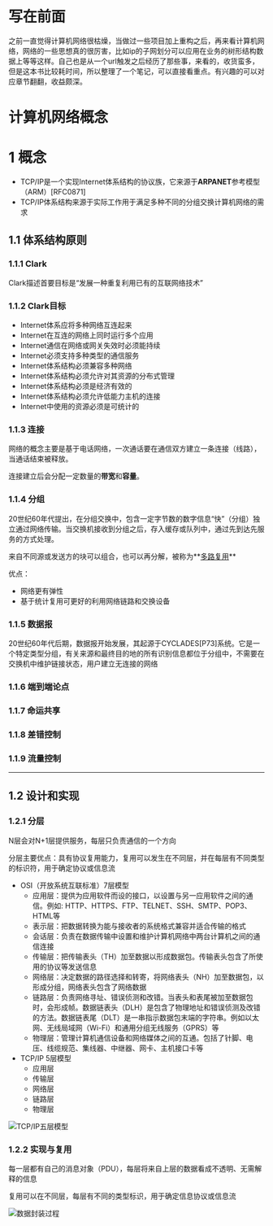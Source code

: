 # 写在前面

之前一直觉得计算机网络很枯燥，当做过一些项目加上重构之后，再来看计算机网络，网络的一些思想真的很厉害，比如ip的子网划分可以应用在业务的树形结构数据上等等这样。自己也是从一个url触发之后经历了那些事，来看的，收货蛮多，但是这本书比较耗时间，所以整理了一个笔记，可以直接看重点。有兴趣的可以对应章节翻翻，收益颇深。

# 计算机网络概念

# 1 概念

- TCP/IP是一个实现Internet体系结构的协议族，它来源于**ARPANET**参考模型（ARM）[RFC0871]
- TCP/IP体系结构来源于实际工作用于满足多种不同的分组交换计算机网络的需求
 
## 1.1 体系结构原则

### 1.1.1 Clark

Clark描述首要目标是“发展一种重复利用已有的互联网络技术”

### 1.1.2 Clark目标

- Internet体系应将多种网络互连起来
- Internet在互连的网络上同时运行多个应用
- Internet通信在网络或网关失效时必须能持续
- Internet必须支持多种类型的通信服务
- Internet体系结构必须兼容多种网络
- Internet体系结构必须允许对其资源的分布式管理
- Internet体系结构必须是经济有效的
- Internet体系结构必须允许低能力主机的连接
- Internet中使用的资源必须是可统计的

### 1.1.3 连接

网络的概念主要是基于电话网络，一次通话要在通信双方建立一条连接（线路），当通话结束被释放。

连接建立后会分配一定数量的**带宽**和**容量**。

### 1.1.4 分组

20世纪60年代提出，在分组交换中，包含一定字节数的数字信息“快”（分组）独立通过网络传输。当交换机接收到分组之后，存入缓存或队列中，通过先到达先服务的方式处理。

来自不同源或发送方的块可以组合，也可以再分解，被称为**[多路复用](https://zh.wikipedia.org/wiki/%E5%A4%9A%E8%B7%AF%E5%A4%8D%E7%94%A8)**

优点：
- 网络更有弹性
- 基于统计复用可更好的利用网络链路和交换设备

### 1.1.5 数据报

20世纪60年代后期，数据报开始发展，其起源于CYCLADES[P73]系统。它是一个特定类型分组，有关来源和最终目的地的所有识别信息都位于分组中，不需要在交换机中维护链接状态，用户建立无连接的网络

### 1.1.6 端到端论点

### 1.1.7 命运共享

### 1.1.8 差错控制

### 1.1.9 流量控制

---

## 1.2 设计和实现

### 1.2.1 分层

N层会对N+1层提供服务，每层只负责通信的一个方向

分层主要优点：具有协议复用能力，复用可以发生在不同层，并在每层有不同类型的标识符，用于确定协议或信息流

- OSI（开放系统互联标准）7层模型
    - 应用层：提供为应用软件而设的接口，以设置与另一应用软件之间的通信。例如: HTTP、HTTPS、FTP、TELNET、SSH、SMTP、POP3、HTML等
    - 表示层：把数据转换为能与接收者的系统格式兼容并适合传输的格式
    - 会话层：负责在数据传输中设置和维护计算机网络中两台计算机之间的通信连接
    - 传输层：把传输表头（TH）加至数据以形成数据包。传输表头包含了所使用的协议等发送信息
    - 网络层：决定数据的路径选择和转寄，将网络表头（NH）加至数据包，以形成分组，网络表头包含了网络数据
    - 链路层：负责网络寻址、错误侦测和改错。当表头和表尾被加至数据包时，会形成帧。数据链表头（DLH）是包含了物理地址和错误侦测及改错的方法。数据链表尾（DLT）是一串指示数据包末端的字符串。例如以太网、无线局域网（Wi-Fi）和通用分组无线服务（GPRS）等
    - 物理层：管理计算机通信设备和网络媒体之间的互通。包括了针脚、电压、线缆规范、集线器、中继器、网卡、主机接口卡等
- TCP/IP 5层模型
    - 应用层
    - 传输层
    - 网络层
    - 链路层
    - 物理层

![TCP/IP五层模型](img/tcp-ip.jpeg)

### 1.2.2 实现与复用

每一层都有自己的消息对象（PDU），每层将来自上层的数据看成不透明、无需解释的信息

复用可以在不同层，每层有不同的类型标识，用于确定信息协议或信息流

![数据封装过程](img/data.jpg)